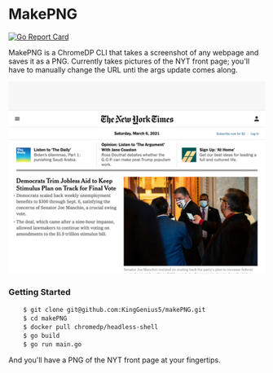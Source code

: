 # MakePNG

[![Go Report Card](https://goreportcard.com/badge/github.com/KingGenius5/makesite)](https://goreportcard.com/report/github.com/KingGenius5/makesite)

MakePNG is a ChromeDP CLI that takes a screenshot of any webpage and saves it as a PNG. Currently takes pictures of the NYT front page; you'll have to manually change the URL unti the args update comes along.

![NYT](nyt.png)

### Getting Started

```bash
    $ git clone git@github.com:KingGenius5/makePNG.git
    $ cd makePNG
    $ docker pull chromedp/headless-shell
    $ go build
    $ go run main.go
```

And you'll have a PNG of the NYT front page at your fingertips.
